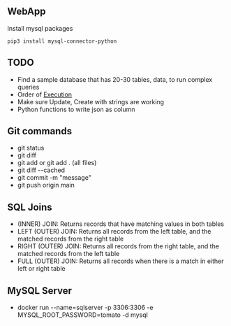 ## WebApp

Install mysql packages
```
pip3 install mysql-connector-python
```

## TODO
- Find a sample database that has 20-30 tables, data, to run complex queries
- Order of [Execution](https://www.sisense.com/blog/sql-query-order-of-operations) 
- Make sure Update, Create with strings are working
- Python functions to write json as column 

## Git commands
- git status
- git diff
- git add <file-name> or git add . (all files)
- git diff --cached 
- git commit -m "message"
- git push origin main

## SQL Joins
- (INNER) JOIN: Returns records that have matching values in both tables
- LEFT (OUTER) JOIN: Returns all records from the left table, and the matched records from the right table
- RIGHT (OUTER) JOIN: Returns all records from the right table, and the matched records from the left table
- FULL (OUTER) JOIN: Returns all records when there is a match in either left or right table

## MySQL Server

- docker run --name=sqlserver -p 3306:3306 -e MYSQL_ROOT_PASSWORD=tomato -d mysql